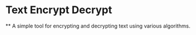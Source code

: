 # Text Encrypt Decrypt

** A simple tool for encrypting and decrypting text using various algorithms.
